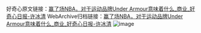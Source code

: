 好奇心原文链接：[赢了场NBA，对于运动品牌Under Armour意味着什么_商业_好奇心日报-许冰清](https://www.qdaily.com/articles/5195.html)
WebArchive归档链接：[赢了场NBA，对于运动品牌Under Armour意味着什么_商业_好奇心日报-许冰清](http://web.archive.org/web/20190623164208/https://www.qdaily.com/articles/5195.html)
![image](http://ww3.sinaimg.cn/large/007d5XDply1g3wgjar2sfj30u02t9kj1)